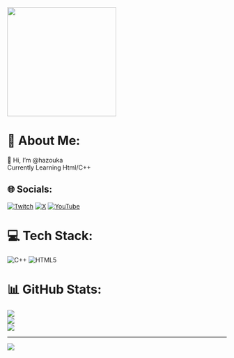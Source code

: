 <img align="center" height="250" src="https://media.giphy.com/media/jlzC4qwMPj25G/giphy.gif"  />

# 💫 About Me:
👋 Hi, I’m @hazouka<br> Currently Learning Html/C++ <br>


## 🌐 Socials:
[![Twitch](https://img.shields.io/badge/Twitch-%239146FF.svg?logo=Twitch&logoColor=white)](https://twitch.tv/hazoukabe) [![X](https://img.shields.io/badge/X-black.svg?logo=X&logoColor=white)](https://x.com/hazoukabe) [![YouTube](https://img.shields.io/badge/YouTube-%23FF0000.svg?logo=YouTube&logoColor=white)](https://youtube.com/@PersonThatLovesMoney) 

# 💻 Tech Stack:
![C++](https://img.shields.io/badge/c++-%2300599C.svg?style=for-the-badge&logo=c%2B%2B&logoColor=white) ![HTML5](https://img.shields.io/badge/html5-%23E34F26.svg?style=for-the-badge&logo=html5&logoColor=white)
# 📊 GitHub Stats:
![](https://github-readme-stats.vercel.app/api?username=hazoukabe&theme=dark&hide_border=false&include_all_commits=false&count_private=false)<br/>
![](https://nirzak-streak-stats.vercel.app/?user=hazoukabe&theme=dark&hide_border=false)<br/>
![](https://github-readme-stats.vercel.app/api/top-langs/?username=hazoukabe&theme=dark&hide_border=false&include_all_commits=false&count_private=false&layout=compact)

---
[![](https://visitcount.itsvg.in/api?id=hazoukabe&icon=0&color=0)](https://visitcount.itsvg.in)

<!-- Proudly created with GPRM ( https://gprm.itsvg.in ) -->

